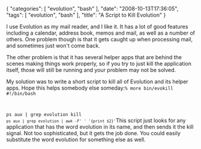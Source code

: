 {
    "categories": [
        "evolution", 
        "bash"
    ], 
    "date": "2008-10-13T17:36:05", 
    "tags": [
        "evolution", 
        "bash"
    ], 
    "title": "A Script to Kill Evolution"
}

I use Evolution as my mail reader, and I like it. It has a lot of good features including a calendar, address book, memos and mail, as well as a number of others. One problem though is that it gets caught up when processing mail, and sometimes just won't come back.

The other problem is that it has several helper apps that are behind the scenes making things work properly, so if you try to just kill the application itself, those will still be running and your problem may not be solved.

My solution was to write a short script to kill all of Evolution and its helper apps. Hope this helps somebody else someday:<code lang="bash">% more bin/evokill 
#!/bin/bash

ps aux | grep evolution
kill `ps aux | grep evolution | awk -F' ' '{print $2}'`</code>This script just looks for any application that has the word evolution in its name, and then sends it the kill signal. Not too sophisticated, but it gets the job done. You could easily substitute the word evolution for something else as well.<!--break-->